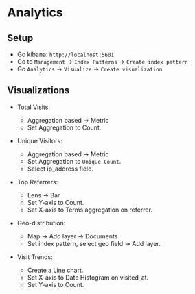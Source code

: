 # Analytics

## Setup
- Go kibana: `http://localhost:5601`
- Go to `Management` -> `Index Patterns` -> `Create index pattern`
- Go `Analytics` -> `Visualize` -> `Create visualization`

## Visualizations
- Total Visits:
    - Aggregation based -> Metric
    - Set Aggregation to Count.

- Unique Visitors:
    - Aggregation based -> Metric
    - Set Aggregation to `Unique Count`.
    - Select ip_address field.

- Top Referrers:
    - Lens -> Bar
    - Set Y-axis to Count.
    - Set X-axis to Terms aggregation on referrer.

- Geo-distribution:
    - Map -> Add layer -> Documents
    - Set index pattern, select geo field -> Add layer.

- Visit Trends:
    - Create a Line chart.
    - Set X-axis to Date Histogram on visited_at.
    - Set Y-axis to Count.
